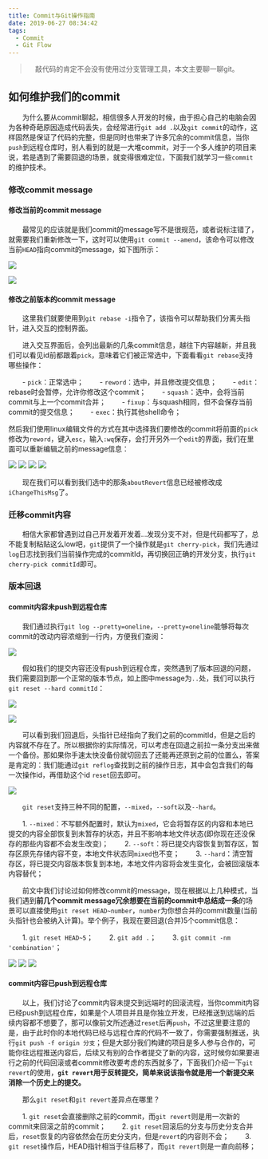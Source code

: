 ```yaml
---
title: Commit与Git操作指南
date: 2019-06-27 08:34:42
tags:
  - Commit
  - Git Flow
---
```


> &emsp;敲代码的肯定不会没有使用过分支管理工具，本文主要聊一聊git。

## 如何维护我们的commit

&emsp;&emsp;为什么要从commit聊起，相信很多人开发的时候，由于担心自己的电脑会因为各种奇葩原因造成代码丢失，会经常进行`git add .`以及`git commit`的动作，这样固然是保证了代码的完整，但是同时也带来了许多冗余的commit信息，当你`push`到远程仓库时，别人看到的就是一大堆commit，对于一个多人维护的项目来说，若是遇到了需要回退的场景，就变得很难定位，下面我们就学习一些`commit`的维护技术。

<escape><!-- more --></escape>

### 修改commit message

#### 修改当前的commit message

&emsp;&emsp;最常见的应该就是我们commit的message写不是很规范，或者说标注错了，就需要我们重新修改一下，这时可以使用`git commit --amend`，该命令可以修改当前`HEAD`指向commit的message，如下图所示：

![](amend.jpg)

![](change.jpg)

#### 修改之前版本的commit message

&emsp;&emsp;这里我们就要使用到`git rebase -i`指令了，该指令可以帮助我们分离头指针，进入交互的控制界面。

&emsp;&emsp;进入交互界面后，会列出最新的几条commit信息，越往下内容越新，并且我们可以看见id前都跟着`pick`，意味着它们被正常选中，下面看看`git rebase`支持哪些操作：

&emsp;&emsp;- `pick`：正常选中；
&emsp;&emsp;- `reword`：选中，并且修改提交信息；
&emsp;&emsp;- `edit`：rebase时会暂停，允许你修改这个commit；
&emsp;&emsp;- `squash`：选中，会将当前commit与上一个commit合并；
&emsp;&emsp;- `fixup`：与squash相同，但不会保存当前commit的提交信息；
&emsp;&emsp;- `exec`：执行其他shell命令；


然后我们使用linux编辑文件的方式在其中选择我们要修改的commit将前面的`pick`修改为`reword`，键入`esc`，输入`:wq`保存，会打开另外一个`edit`的界面，我们在里面可以重新编辑之前的message信息：

![](reword.jpg)
![](changeMsg.jpg)
![](newMsg.jpg)
![](changeRes.jpg)

&emsp;&emsp;现在我们可以看到我们选中的那条`aboutRevert`信息已经被修改成`iChangeThisMsg`了。

### 迁移commit内容

&emsp;&emsp;相信大家都曾遇到过自己开发着开发着...发现分支不对，但是代码都写了，总不能复制粘贴这么low吧，`git`提供了一个操作就是`git cherry-pick`，我们先通过`log`日志找到我们当前操作完成的commitId，再切换回正确的开发分支，执行`git cherry-pick commitId`即可。


### 版本回退

#### commit内容未push到远程仓库

&emsp;&emsp;我们通过执行`git log --pretty=oneline`，`--pretty=oneline`能够将每次commit的改动内容浓缩到一行内，方便我们查阅：

![](log.jpg)

&emsp;&emsp;假如我们的提交内容还没有push到远程仓库，突然遇到了版本回退的问题，我们需要回到那一个正常的版本节点，如上图中message为`..`处，我们可以执行`git reset --hard commitId`：

![](resetHard.jpg)

![](resetResult.jpg)

&emsp;&emsp;可以看到我们回退后，头指针已经指向了我们之前的commitId，但是之后的内容就不存在了。所以根据你的实际情况，可以考虑在回退之前拉一条分支出来做一个备份。那如果你手速太快没备份就切回去了还能再还原到之前的位置么，答案是肯定的：我们能通过`git reflog`查找到之前的操作日志，其中会包含我们的每一次操作id，再借助这个id `reset`回去即可。

![](reflog.jpg)

&emsp;&emsp;`git reset`支持三种不同的配置，`--mixed`，`--soft`以及`--hard`。

&emsp;&emsp;1. `--mixed`：不写额外配置时，默认为`mixed`，它会将暂存区的内容和本地已提交的内容全部恢复到未暂存的状态，并且不影响本地文件状态(即你现在还没保存的那些内容都不会发生改变)；
&emsp;&emsp;2. `--soft`：将已提交内容恢复到暂存区，暂存区原先存储内容不变，本地文件状态同`mixed`也不变；
&emsp;&emsp;3. `--hard`：清空暂存区，将已提交内容版本恢复到本地，本地文件内容将会发生变化，会被回滚版本内容替代； 

&emsp;&emsp;前文中我们讨论过如何修改commit的message，现在根据以上几种模式，当我们遇到**前几个commit message冗余想要在当前的commit中总结成一条**的场景可以直接使用`git reset HEAD~number`，`number`为你想合并的commit数量(当前头指针也会被纳入计算)。举个例子，我现在要回退(合并)5个commit信息：

&emsp;&emsp;1. `git reset HEAD~5`；
&emsp;&emsp;2. `git add .`；
&emsp;&emsp;3. `git commit -nm 'combination'`；

![](half.jpg)
![](reset5.jpg)
![](combine.jpg)

#### commit内容已push到远程仓库

&emsp;&emsp;以上，我们讨论了commit内容未提交到远端时的回滚流程，当你commit内容已经push到远程仓库，如果是个人项目并且是你独立开发，已经推送到远端的后续内容都不想要了，那可以像前文所述通过`reset`后再`push`，不过这里要注意的是，由于此时你的本地代码已经与远程仓库的代码不一致了，你需要强制推送，执行`git push -f origin 分支`；但是大部分我们构建的项目是多人参与合作的，可能你往远程推送内容后，后续又有别的合作者提交了新的内容，这时候你如果要进行之前的代码回滚或者commit修改要考虑的东西就多了，下面我们介绍一下`git revert`的使用，**`git revert`用于反转提交，简单来说该指令就是用一个新提交来消除一个历史上的提交。**

&emsp;&emsp;那么`git reset`和`git revert`差异点在哪里？

&emsp;&emsp;1. `git reset`会直接删除之前的commit，而`git revert`则是用一次新的commit来回滚之前的commit；
&emsp;&emsp;2. `git reset`回滚后的分支与历史分支合并后，`reset`恢复的内容依然会在历史分支内，但是`revert`的内容则不会；
&emsp;&emsp;3. `git reset`操作后，HEAD指针相当于往后移了，而`git revert`则是一直向前移；
